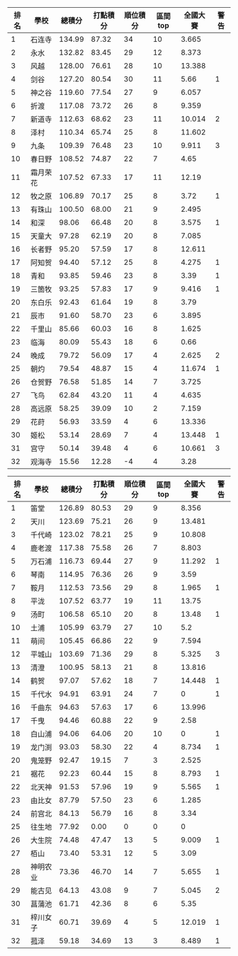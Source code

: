 排名|學校|總積分|打點積分|順位積分|區間top|全國大賽|警告
-|-|-|-|-|-|-|-
1|石连寺|134.99 |87.32 |34|10|3.665|
2|永水|132.82 |83.45 |29|12|8.373|
3|风越|128.00 |76.61 |28|10|13.388|
4|剑谷|127.20 |80.54 |30|11|5.66|1
5|神之谷|119.60 |77.54 |27|9|6.057|
6|折渡|117.08 |73.72 |26|8|9.359|
7|新道寺|112.63 |68.62 |23|11|10.014|2
8|泽村|110.34 |65.74 |25|8|11.602|
9|九条|109.39 |76.48 |23|10|9.911|3
10|春日野|108.52 |74.87 |22|7|4.65|
11|霜月荣花|107.52 |67.33 |17|11|12.19|
12|牧之原|106.89 |70.17 |25|8|3.72|1
13|有珠山|100.50 |68.00 |21|9|2.495|
14|和深|98.06 |66.48 |20|8|3.575|1
15|天童大|97.28 |62.19 |20|8|7.085|
16|长者野|95.20 |57.59 |17|8|12.611|
17|阿知贺|94.40 |57.12 |25|8|4.275|1
18|青和|93.85 |59.46 |23|8|3.39|1
19|三箇牧|93.25 |57.83 |17|9|9.416|1
20|东白乐|92.43 |61.64 |19|8|3.79|
21|辰市|91.60 |58.70 |23|6|3.895|
22|千里山|85.66 |60.03 |16|8|1.625|
23|临海|80.09 |55.43 |18|6|0.66|
24|晚成|79.72 |56.09 |17|4|2.625|2
25|朝灼|79.54 |48.87 |15|4|11.674|1
26|仓贺野|76.58 |51.85 |14|7|3.725|
27|飞鸟|62.84 |43.20 |11|4|4.635|
28|高远原|58.25 |39.09 |10|2|7.159|
29|花莳|56.93 |33.59 |4|6|13.336|
30|姬松|53.14 |28.69 |7|4|13.448|1
31|宫守|50.14 |39.48 |4|6|10.661|3
32|观海寺|15.56 |12.28 |-4|4|3.28|

排名|學校|總積分|打點積分|順位積分|區間top|全國大賽|警告
-|-|-|-|-|-|-|-
1|笛堂|126.89 |80.53 |29|9|8.356|
2|天川|123.69 |75.21 |26|9|13.481|
3|千代崎|123.02 |78.21 |25|9|10.808|
4|鹿老渡|117.38 |75.58 |26|7|8.803|
5|万石浦|116.73 |69.44 |27|9|11.292|1
6|琴南|114.95 |76.36 |26|9|3.59|
7|鞍月|112.53 |73.56 |29|8|1.965|1
8|平泷|107.52 |63.77 |19|11|13.75|
9|汤町|106.58 |65.10 |20|8|13.48|1
10|土浦|105.99 |63.79 |27|10|5.2|
11|萌间|105.45 |66.86 |22|9|7.594|
12|平城山|103.69 |71.36 |29|8|5.325|3
13|清澄|100.95 |58.13 |21|8|13.816|
14|鹤贺|97.07 |57.62 |18|7|14.448|1
15|千代水|94.91 |63.91 |24|7|0|1
16|千曲东|94.63 |57.63 |17|6|13.996|
17|千曳|94.46 |60.88 |22|9|2.58|
18|白山浦|94.06 |64.06 |20|10|0|1
19|龙门渕|93.03 |58.30 |22|4|8.734|1
20|鬼笼野|92.47 |19.15 |7|3|2.525|
21|裾花|92.23 |60.44 |15|8|8.793|1
22|北天神|91.53 |57.96 |19|9|5.565|1
23|由比女|87.79 |57.50 |23|6|1.285|
24|前宫北|84.13 |56.79 |16|8|3.34|
25|往生地|77.92 |0.00 |0|0|0|
26|大生院|74.48 |47.47 |13|5|9.009|1
27|栢山|73.40 |53.31 |12|5|3.09|
28|神明农业|73.36 |46.70 |14|7|5.655|1
29|能古见|64.13 |43.08 |9|7|5.045|2
30|菖蒲池|61.71 |42.36 |8|6|5.35|
31|梓川女子|60.71 |39.69 |4|5|12.019|1
32|菰泽|59.18 |34.69 |13|3|8.489|1
